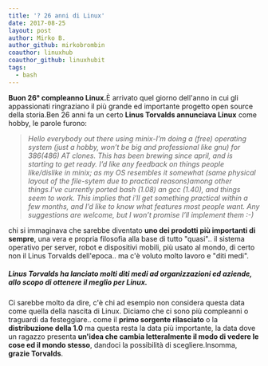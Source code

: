 ```yaml
---
title: '? 26 anni di Linux'
date: 2017-08-25
layout: post
author: Mirko B.
author_github: mirkobrombin
coauthor: linuxhub
coauthor_github: linuxhubit
tags:
  - bash
---
```

<strong>Buon 26° compleanno Linux.</strong>È arrivato quel giorno dell'anno in cui gli appassionati ringraziano il più grande ed importante progetto open source della storia.Ben 26 anni fa un certo <strong>Linus Torvalds annunciava Linux</strong> come hobby, le parole furono:<blockquote><em>Hello everybody out there using minix-</em><em>I’m doing a (free) operating system (just a hobby, won’t be big and professional like gnu) for 386(486) AT clones. This has been brewing since april, and is starting to get ready. I’d like any feedback on things people like/dislike in minix; as my OS resembles it somewhat (same physical layout of the file-sytem due to practical reasons)among other things.</em><em>I’ve currently ported bash (1.08) an gcc (1.40), and things seem to work. This implies that i’ll get something practical within a few months, and I’d like to know what features most people want. Any suggestions are welcome, but I won’t promise I’ll implement them :-)</em></blockquote>chi si immaginava che sarebbe diventato <strong>uno dei prodotti più importanti di sempre</strong>, una vera e propria filosofia alla base di tutto "quasi".. il sistema operativo per server, robot e dispositivi mobili, più usato al mondo, di certo non il Linus Torvalds dell'epoca.. ma c'è voluto molto lavoro e "diti medi".*<h5><span style="color: #808080;">* Linus Torvalds ha lanciato molti diti medi ad organizzazioni ed aziende, allo scopo di ottenere il meglio per Linux.</span></h5>Ci sarebbe molto da dire, c'è chi ad esempio non considera questa data come quella della nascita di Linux. Diciamo che ci sono più compleanni o traguardi da festeggiare.. come il <strong>primo sorgente rilasciato</strong> o la <strong>distribuzione della 1.0</strong> ma questa resta la data più importante, la data dove un ragazzo presenta <strong>un'idea che cambia letteralmente il modo di vedere le cose ed il mondo stesso</strong>, dandoci la possibilità di scegliere.Insomma, <strong>grazie Torvalds</strong>.